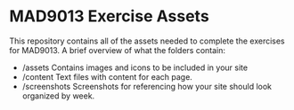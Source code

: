 # MAD9013 Exercise Assets

This repository contains all of the assets needed to complete the exercises for MAD9013. A brief overview of what the folders contain:

- /assets
  Contains images and icons to be included in your site
- /content
  Text files with content for each page.
- /screenshots
  Screenshots for referencing how your site should look organized by week.
